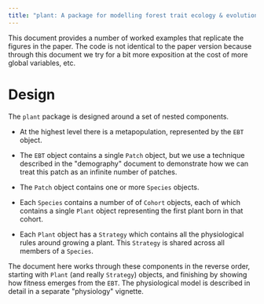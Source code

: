 ```yaml
---
title: "plant: A package for modelling forest trait ecology & evolution: _introduction_"
---
```


This document provides a number of worked examples that replicate
the figures in the paper.  The code is not identical to the paper
version because through this document we try for a bit more
exposition at the cost of more global variables, etc.

# Design

The `plant` package is designed around a set of nested components.

* At the highest level there is a metapopulation, represented by the
`EBT` object.

* The `EBT` object contains a single `Patch` object, but we use a
technique described in the "demography" document to demonstrate how
we can treat this patch as an infinite number of patches.

* The `Patch` object contains one or more `Species` objects.

* Each `Species` contains a number of of `Cohort` objects, each of
which contains a single `Plant` object representing the first
plant born in that cohort.

* Each `Plant` object has a `Strategy` which contains all the
physiological rules around growing a plant.  This `Strategy` is
shared across all members of a `Species`.

The document here works through these components in the reverse
order, starting with `Plant` (and really `Strategy`) objects, and
finishing by showing how fitness emerges from the `EBT`.  The
physiological model is described in detail in a separate "physiology"
vignette.
